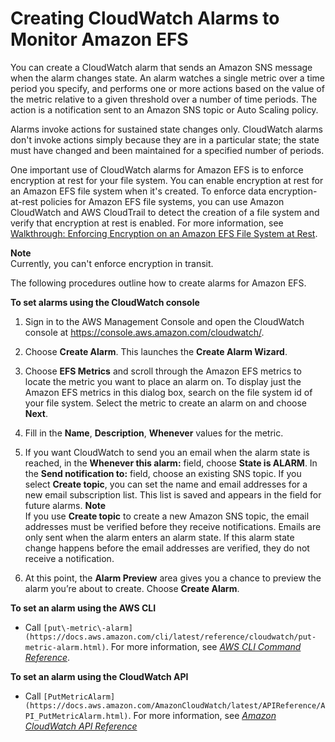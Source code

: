 # Creating CloudWatch Alarms to Monitor Amazon EFS<a name="creating_alarms"></a>

You can create a CloudWatch alarm that sends an Amazon SNS message when the alarm changes state\. An alarm watches a single metric over a time period you specify, and performs one or more actions based on the value of the metric relative to a given threshold over a number of time periods\. The action is a notification sent to an Amazon SNS topic or Auto Scaling policy\.

Alarms invoke actions for sustained state changes only\. CloudWatch alarms don't invoke actions simply because they are in a particular state; the state must have changed and been maintained for a specified number of periods\. 

One important use of CloudWatch alarms for Amazon EFS is to enforce encryption at rest for your file system\. You can enable encryption at rest for an Amazon EFS file system when it's created\. To enforce data encryption\-at\-rest policies for Amazon EFS file systems, you can use Amazon CloudWatch and AWS CloudTrail to detect the creation of a file system and verify that encryption at rest is enabled\. For more information, see [Walkthrough: Enforcing Encryption on an Amazon EFS File System at Rest](efs-enforce-encryption.md)\.

**Note**  
Currently, you can't enforce encryption in transit\.

The following procedures outline how to create alarms for Amazon EFS\.

**To set alarms using the CloudWatch console**

1. Sign in to the AWS Management Console and open the CloudWatch console at [https://console\.aws\.amazon\.com/cloudwatch/](https://console.aws.amazon.com/cloudwatch/)\.

1.  Choose **Create Alarm**\. This launches the **Create Alarm Wizard**\. 

1. Choose **EFS Metrics** and scroll through the Amazon EFS metrics to locate the metric you want to place an alarm on\. To display just the Amazon EFS metrics in this dialog box, search on the file system id of your file system\. Select the metric to create an alarm on and choose **Next**\.

1.  Fill in the **Name**, **Description**, **Whenever** values for the metric\. 

1. If you want CloudWatch to send you an email when the alarm state is reached, in the **Whenever this alarm:** field, choose **State is ALARM**\. In the **Send notification to:** field, choose an existing SNS topic\. If you select **Create topic**, you can set the name and email addresses for a new email subscription list\. This list is saved and appears in the field for future alarms\.
**Note**  
 If you use **Create topic** to create a new Amazon SNS topic, the email addresses must be verified before they receive notifications\. Emails are only sent when the alarm enters an alarm state\. If this alarm state change happens before the email addresses are verified, they do not receive a notification\.

1.  At this point, the **Alarm Preview** area gives you a chance to preview the alarm you’re about to create\. Choose **Create Alarm**\. 

**To set an alarm using the AWS CLI**
+ Call `[put\-metric\-alarm](https://docs.aws.amazon.com/cli/latest/reference/cloudwatch/put-metric-alarm.html)`\. For more information, see *[AWS CLI Command Reference](https://docs.aws.amazon.com/cli/latest/reference/)*\.

**To set an alarm using the CloudWatch API**
+ Call `[PutMetricAlarm](https://docs.aws.amazon.com/AmazonCloudWatch/latest/APIReference/API_PutMetricAlarm.html)`\. For more information, see *[Amazon CloudWatch API Reference](https://docs.aws.amazon.com/AmazonCloudWatch/latest/APIReference/)* 